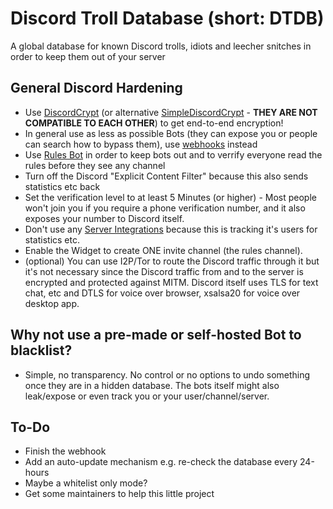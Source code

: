 # Discord Troll Database (short: DTDB)
A global database for known Discord trolls, idiots and leecher snitches in order to keep them out of your server

## General Discord Hardening
* Use [DiscordCrypt](https://gitlab.com/leogx9r/DiscordCrypt) (or alternative [SimpleDiscordCrypt](https://gitlab.com/An0/SimpleDiscordCrypt) - **THEY ARE NOT COMPATIBLE TO EACH OTHER**) to get end-to-end encryption!
* In general use as less as possible Bots (they can expose you or people can search how to bypass them), use [webhooks](https://birdie0.github.io/discord-webhooks-guide/services/ifttt.html) instead
* Use [Rules Bot](https://discordbots.org/bot/rulesbot) in order to keep bots out and to verrify everyone read the rules before they see any channel
* Turn off the Discord "Explicit Content Filter" because this also sends statistics etc back
* Set the verification level to at least 5 Minutes (or higher) - Most people won't join you if you require a phone verification number, and it also exposes your number to Discord itself.
* Don't use any [Server Integrations](https://discordapp.com/streamkit) because this is tracking it's users for statistics etc.
* Enable the Widget to create ONE invite channel (the rules channel).
* (optional) You can use I2P/Tor to route the Discord traffic through  it but it's not necessary since the Discord traffic from and to the server is encrypted and protected against MITM. Discord itself uses TLS for text chat, etc and DTLS for voice over browser, xsalsa20 for voice over desktop app.

## Why not use a pre-made or self-hosted Bot to blacklist?
* Simple, no transparency. No control or no options to undo something once they are in a hidden database. The bots itself might also leak/expose or even track you or your user/channel/server.


## To-Do

* Finish the webhook
* Add an auto-update mechanism e.g. re-check the database every 24-hours 
* Maybe a whitelist only mode?
* Get some maintainers to help this little project 
